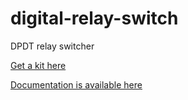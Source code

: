 # digital-relay-switch

DPDT relay switcher

[Get a kit here](https://shop.mas-effects.com/products/relay-switch-with-digital-controller)

[Documentation is available here](https://mas-effects.com/digital-relay-switch.pdf)
